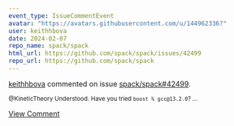 ```yaml
---
event_type: IssueCommentEvent
avatar: "https://avatars.githubusercontent.com/u/144962336?"
user: keithhbova
date: 2024-02-07
repo_name: spack/spack
html_url: https://github.com/spack/spack/issues/42499
repo_url: https://github.com/spack/spack
---
```


<a href='https://github.com/keithhbova' target='_blank'>keithhbova</a> commented on issue <a href='https://github.com/spack/spack/issues/42499' target='_blank'>spack/spack#42499</a>.

<small>@KineticTheory Understood. Have you tried ```boost % gcc@13.2.0```? ...</small>

<a href='https://github.com/spack/spack/issues/42499' target='_blank'>View Comment</a>
